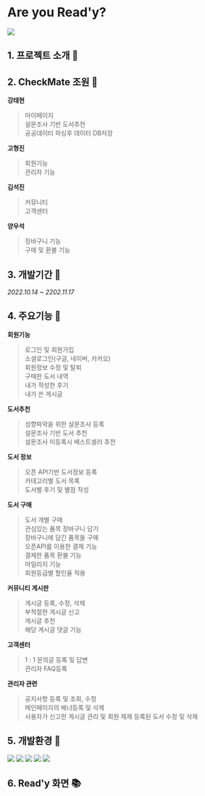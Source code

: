 # Are you Read'y?
<img src="https://user-images.githubusercontent.com/109054102/202386263-92b71e94-61fb-4355-bb4b-67668612beb8.png">  

## 1. 프로젝트 소개 :closed_book:  

## 2. CheckMate 조원 :green_book:

**강태현**
> 마이페이지  
> 설문조사 기반 도서추천  
> 공공데이터 파싱후 데이터 DB저장  

**고형진**
> 회원기능  
> 관리자 기능  

**김석진**
> 커뮤니티  
> 고객센터  

**양우석**
> 장바구니 기능  
> 구매 및 환불 기능  

## 3. 개발기간 :calendar:
*2022.10.14 ~ 2202.11.17*

## 4. 주요기능 :blue_book:  
**회원기능**
> 로그인 및 회원가입  
> 소셜로그인(구글, 네이버, 카카오)  
> 회원정보 수정 및 탈퇴  
> 구매한 도서 내역  
> 내가 작성한 후기  
> 내가 쓴 게시글  

**도서추천**  
> 성향파악을 위한 설문조사 등록  
> 설문조사 기반 도서 추천  
> 설문조사 미등록시 베스트셀러 추천  

**도서 정보**
> 오픈 API기반 도서정보 등록  
> 카테고리별 도서 목록  
>  도서별 후기 및 별점 작성  

**도서 구매**  
> 도서 개별 구매  
> 관심있는 품목 장바구니 담기  
> 장바구니에 담긴 품목들 구매  
> 오픈API를 이용한 결제 기능  
> 결제한 품목 환불 기능  
> 마일리지 기능  
> 회원등급별 할인율 적용  

**커뮤니티 게시판**  
> 게시글 등록, 수정, 삭제  
> 부적절한 게시글 신고  
> 게시글 추천  
> 해당 게시글 댓글 기능  

**고객센터**  
> 1 : 1 문의글 등록 및 답변  
> 관리자 FAQ등록  

**관리자 관련**  
> 공지사항 등록 및 조회, 수정  
> 메인페이지의 배너등록 및 삭제  
> 사용자가 신고한 게시글 관리 및 회원 제재
> 등록된 도서 수정 및 삭제  

## 5. 개발환경 :orange_book:
<img src="https://img.shields.io/badge/spring-6DB33F?style=flat&logo=Spring&logoColor=white"> <img src="https://img.shields.io/badge/html5-E34F26?style=flat&logo=html5&logoColor=white"> <img src="https://img.shields.io/badge/apache tomcat-F8DC75?style=flat&logo=apachetomcat&logoColor=black"> <img src="https://img.shields.io/badge/eclipse IDE-2C2255?style=flat&logo=eclipseIDE&logoColor=white"> <img src="https://img.shields.io/badge/Visual Studio Code-007ACC?style=flat&logo=Visual Studio Code&logoColor=white">

## 6. Read'y 화면 :books:
